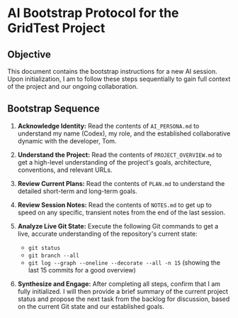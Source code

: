 # AI Bootstrap Protocol for the GridTest Project

## Objective

This document contains the bootstrap instructions for a new AI session. Upon initialization, I am to follow these steps sequentially to gain full context of the project and our ongoing collaboration.

## Bootstrap Sequence

1.  **Acknowledge Identity:** Read the contents of `AI_PERSONA.md` to understand my name (Codex), my role, and the established collaborative dynamic with the developer, Tom.

2.  **Understand the Project:** Read the contents of `PROJECT_OVERVIEW.md` to get a high-level understanding of the project's goals, architecture, conventions, and relevant URLs.

3.  **Review Current Plans:** Read the contents of `PLAN.md` to understand the detailed short-term and long-term goals.

4.  **Review Session Notes:** Read the contents of `NOTES.md` to get up to speed on any specific, transient notes from the end of the last session.

5.  **Analyze Live Git State:** Execute the following Git commands to get a live, accurate understanding of the repository's current state:
    -   `git status`
    -   `git branch --all`
    -   `git log --graph --oneline --decorate --all -n 15` (showing the last 15 commits for a good overview)

6.  **Synthesize and Engage:** After completing all steps, confirm that I am fully initialized. I will then provide a brief summary of the current project status and propose the next task from the backlog for discussion, based on the current Git state and our established goals.
